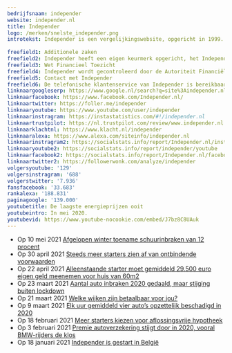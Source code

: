 ```yaml
---
bedrijfsnaam: independer  
website: independer.nl   
title: Independer  
logo: /merken/snelste_independer.png  
introtekst: Independer is een vergelijkingswebsite, opgericht in 1999. Ze waren destijds onderdeel van Achmea. In 2018 heeft de Persgroep de website overgenomen. Independer heeft als doel de financiële wereld transparanter en eerlijker te maken. Op Independer.nl is het mogelijk om verzekeringen, hypotheken, energieleveranciers, mobiele- en internetabonnementen en spaar- en leenproducten te vergelijken. 
  
freefield1: Additionele zaken  
freefield2: Independer heeft een eigen keurmerk opgericht, het Independer Keurmerk. Dit is een kwaliteitskeurmerk voor verzekeringen. Independer heeft alle verzekeringen op een groot aantal punten streng nagekeken. Het keurmerk bestaat onder andere voor autoverzekeringen en een zorgverzekeringen.  
freefield3: Wet Financieel Toezicht  
freefield4: Independer wordt gecontroleerd door de Autoriteit Financiële Markten (AFM). Dat betekent dat ze een WFT-vergunning hebben (Wet Financieel Toezicht). De AFM controleert of alle regels worden nageleefd die in de WFT zijn vastgelegd.    
freefield5: Contact met Independer  
freefield6: De telefonische klantenservice van Independer is bereikbaar via 035 626 55 44. Op werkdagen van 8.00 uur tot 18.00 uur en op zaterdag van 9.30 uur tot 17.00 uur. Independer is ook bereikbaar via Whatsapp. Het nummer voor energievragen is 06 - 82 658 741.  
linknaargoogleserp: https://www.google.nl/search?q=site%3Aindepender.nl  
linknaarfacebook: https://www.facebook.com/Independer.nl/  
linknaartwitter: https://foller.me/independer  
linknaaryoutube: https://www.youtube.com/user/independer  
linknaarinstragram: https://instastatistics.com/#!/independer.nl  
linknaartrustpilot: https://nl.trustpilot.com/review/www.independer.nl  
linknaarklachtnl: https://www.klacht.nl/independer  
linknaaralexa: https://www.alexa.com/siteinfo/independer.nl  
linknaarinstragram2: https://socialstats.info/report/Independer.nl/instagram  
linknaaryoutube2: https://socialstats.info/report/independer/youtube  
linknaarfacebook2: https://socialstats.info/report/Independer.nl/facebook  
linknaartwitter2: https://followerwonk.com/analyze/independer  
volgersyoutube: '129'  
volgersinstragram: '688'  
volgerstwitter: '7.936'  
fansfacebook: '33.683'  
rankalexa: '188.831'  
paginagoogle: '139.000'  
youtubetitle: De laagste energieprijzen ooit  
youtubeintro: In mei 2020.   
youtubevid: https://www.youtube-nocookie.com/embed/J7bz8C8UAuk  
---
```


 


- Op 10 mei 2021 [Afgelopen winter toename schuurinbraken van 12 procent](https://weblog.independer.nl/persbericht/afgelopen-winter-toename-schuurinbraken-van-12-procent/)
- Op 30 april 2021 [Steeds meer starters zien af van ontbindende voorwaarden](https://weblog.independer.nl/persbericht/steeds-meer-starters-zien-af-van-ontbindende-voorwaarden/)
- Op 22 april 2021 [Alleenstaande starter moet gemiddeld 29.500 euro eigen geld meenemen voor huis van 60m2](https://weblog.independer.nl/persbericht/alleenstaande-starter-29500-eigen-geld-hypotheek/)
- Op 23 maart 2021 [Aantal auto inbraken 2020 gedaald, maar stijging buiten lockdown](https://weblog.independer.nl/persbericht/aantal-auto-inbraken-2020-gedaald-maar-stijging-buiten-lockdown/)
- Op 21 maart 2021 [Welke wijken zijn betaalbaar voor jou?](https://weblog.independer.nl/persbericht/welke-wijken-zijn-betaalbaar-voor-jou/)
- Op 9 maart 2021 [Elk uur gemiddeld vier auto’s opzettelijk beschadigd in 2020](https://weblog.independer.nl/persbericht/elk-uur-gemiddeld-vier-autos-opzettelijk-beschadigd-in-2020/)
- Op 18 februari 2021 [Meer starters kiezen voor aflossingsvrije hypotheek](https://weblog.independer.nl/persbericht/meer-starters-kiezen-voor-aflossingsvrije-hypotheek/)
- Op 3 februari 2021 [Premie autoverzekering stijgt door in 2020, vooral BMW-rijders de klos](https://weblog.independer.nl/persbericht/premie-autoverzekering-stijgt-door-in-2020-vooral-bmw-rijders-de-klos/)
- Op 18 januari 2021 [Independer is gestart in België](https://weblog.independer.nl/persbericht/independer-is-gestart-in-belgie/)
